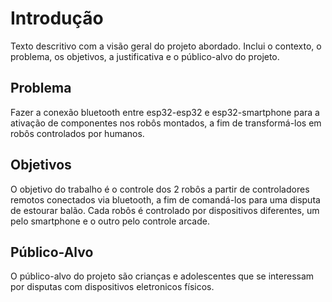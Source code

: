 # Introdução

Texto descritivo com a visão geral do projeto abordado. Inclui o contexto, o problema, os objetivos, a justificativa e o público-alvo do projeto.

## Problema

Fazer a conexão bluetooth entre esp32-esp32 e esp32-smartphone para a ativação de componentes nos robôs montados, a fim de transformá-los em robôs controlados por humanos.

## Objetivos

O objetivo do trabalho é o controle dos 2 robôs a partir de controladores remotos conectados via bluetooth, a fim de comandá-los para uma disputa de estourar balão. Cada robôs é controlado por dispositivos diferentes, um pelo smartphone e o outro pelo controle arcade.
 
## Público-Alvo

O público-alvo do projeto são crianças e adolescentes que se interessam por disputas com dispositivos eletronicos físicos.
